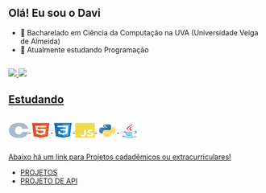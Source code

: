 ## Olá! Eu sou o Davi

- 🔭 Bacharelado em Ciência da Computação na UVA (Universidade Veiga de Almeida)
- 🌱 Atualmente estudando Programação <!-- comentário -->

<!-- <div>
  <a href="https://instagram.com/Davisqxf12" target="_blank"><img src="https://img.shields.io/badge/-Instagram-%23E4405F?style=for-the-badge&logo=instagram&logoColor=white" target="_blank"></a>
  <a href = "mailto:dvdvpinto@gmail.com"><img src="https://img.shields.io/badge/-Gmail-%23333?style=for-the-badge&logo=gmail&logoColor=white" target="_blank"></a>
  <a href="https://www.linkedin.com/in/davi-pinto-5a7589294/" target="_blank"><img src="https://img.shields.io/badge/-LinkedIn-%230077B5?style=for-the-badge&logo=linkedin&logoColor=white" target="_blank"></a> 
</div>-->

##

 <div>
   <a href="https://github.com/Davisqxf12">
   <img height="180em" src="https://github-readme-stats.vercel.app/api?username=Davisqxf12&show_icons=true&theme=dracula&include_all_commits=true&count_private=true"/>
   <img height="180em" src="https://github-readme-stats.vercel.app/api/top-langs/?username=Davisqxf12&layout=compact&langs_count=16&theme=dracula"/>
 </div>
    
## Estudando
 <div style="display: inline_block"><br>
  <img align="center" alt="Davi-C" height="30" width="40" src="https://raw.githubusercontent.com/devicons/devicon/master/icons/c/c-original.svg">
  <img align="center" alt="Davi-HTML" height="30" width="40" src="https://raw.githubusercontent.com/devicons/devicon/master/icons/html5/html5-original.svg">
  <img align="center" alt="Davi-CSS" height="30" width="40" src="https://raw.githubusercontent.com/devicons/devicon/master/icons/css3/css3-original.svg">
  <img align="center" alt="Davi-Js" height="30" width="40" src="https://raw.githubusercontent.com/devicons/devicon/master/icons/javascript/javascript-plain.svg">
  <img align="center" alt="Davi-Python" height="30" width="40" src="https://raw.githubusercontent.com/devicons/devicon/master/icons/python/python-original.svg">
  <img align="center" alt="Davi-Python" height="30" width="40"  <img src="https://raw.githubusercontent.com/devicons/devicon/master/icons/java/java-original.svg" />

</div>


## 

Abaixo há um link para Projetos cadadêmicos ou extracurriculares!

- <a href="https://github.com/users/Davisqxf12/projects/1">PROJETOS</a>
- <a href="https://github.com/Davisqxf12/Minha-primeira-API">PROJETO DE API</a>
